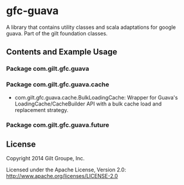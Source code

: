 # gfc-guava

A library that contains utility classes and scala adaptations for google guava. Part of the gilt foundation classes.

## Contents and Example Usage

### Package com.gilt.gfc.guava

### Package com.gilt.gfc.guava.cache

* com.gilt.gfc.guava.cache.BulkLoadingCache:
  Wrapper for Guava's LoadingCache/CacheBuilder API with a bulk cache load and replacement strategy.

### Package com.gilt.gfc.guava.future



## License
Copyright 2014 Gilt Groupe, Inc.

Licensed under the Apache License, Version 2.0: http://www.apache.org/licenses/LICENSE-2.0
